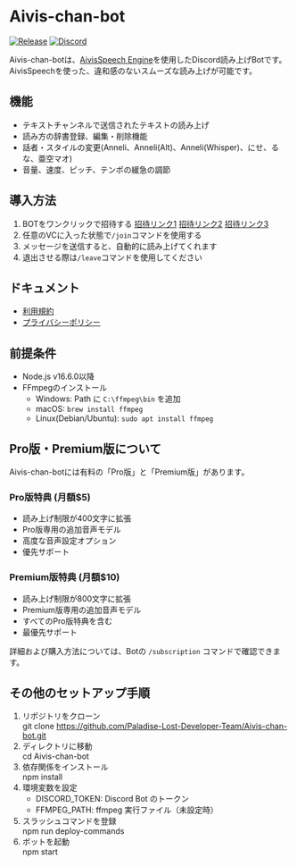 # Aivis-chan-bot
[![Release](https://img.shields.io/github/release/Paladise-Lost-Developer-Team/Aivis-chan-bot?include_prereleases=&sort=semver&color=blue)](https://github.com/Paladise-Lost-Developer-Team/Aivis-chan-bot/releases/)
[![Discord](https://discord.com/api/guilds/1337303326332813334/widget.png)](https://discord.gg/MPx2ny8HXT)

Aivis-chan-botは、[AivisSpeech Engine](https://github.com/Aivis-Project/AivisSpeech-Engine)を使用したDiscord読み上げBotです。\
AivisSpeechを使った、違和感のないスムーズな読み上げが可能です。

## 機能
- テキストチャンネルで送信されたテキストの読み上げ
- 読み方の辞書登録、編集・削除機能
- 話者・スタイルの変更(Anneli、Anneli(Alt)、Anneli(Whisper)、にせ、るな、亜空マオ)
- 音量、速度、ピッチ、テンポの緩急の調節

## 導入方法
1. BOTをワンクリックで招待する  [招待リンク1](https://discord.com/oauth2/authorize?client_id=1333819940645638154) [招待リンク2](https://discord.com/oauth2/authorize?client_id=1334732369831268352) [招待リンク3](https://discord.com/oauth2/authorize?client_id=1334734681656262770)
2. 任意のVCに入った状態で`/join`コマンドを使用する
3. メッセージを送信すると、自動的に読み上げてくれます
4. 退出させる際は`/leave`コマンドを使用してください

## ドキュメント
- [利用規約](https://paladise-lost-developer-team.github.io/Aivis-chan-bot/Term-of-Service/)
- [プライバシーポリシー](https://paladise-lost-developer-team.github.io/Aivis-chan-bot/Privacy-Policy/)

## 前提条件
- Node.js v16.6.0以降
- FFmpegのインストール
  - Windows: Path に `C:\ffmpeg\bin` を追加
  - macOS: `brew install ffmpeg`
  - Linux(Debian/Ubuntu): `sudo apt install ffmpeg`

## Pro版・Premium版について

Aivis-chan-botには有料の「Pro版」と「Premium版」があります。

### Pro版特典 (月額$5)

- 読み上げ制限が400文字に拡張
- Pro版専用の追加音声モデル
- 高度な音声設定オプション
- 優先サポート

### Premium版特典 (月額$10)

- 読み上げ制限が800文字に拡張
- Premium版専用の追加音声モデル
- すべてのPro版特典を含む
- 最優先サポート

詳細および購入方法については、Botの `/subscription` コマンドで確認できます。

## その他のセットアップ手順

1. リポジトリをクローン  
   git clone https://github.com/Paladise-Lost-Developer-Team/Aivis-chan-bot.git  
2. ディレクトリに移動  
   cd Aivis-chan-bot  
3. 依存関係をインストール  
   npm install  
4. 環境変数を設定  
   - DISCORD_TOKEN: Discord Bot のトークン  
   - FFMPEG_PATH: ffmpeg 実行ファイル（未設定時）  
5. スラッシュコマンドを登録  
   npm run deploy-commands  
6. ボットを起動  
   npm start  
